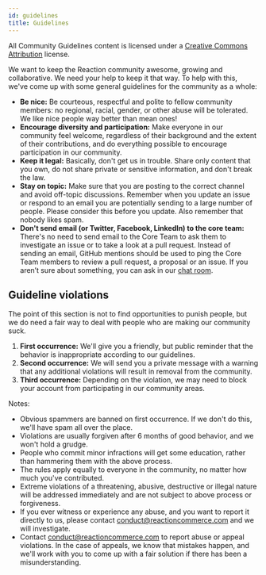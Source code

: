 ```yaml
---
id: guidelines
title: Guidelines
---
```

    
All Community Guidelines content is licensed under a [Creative Commons Attribution](https://creativecommons.org/licenses/by/3.0/) license.

We want to keep the Reaction community awesome, growing and collaborative. We need your help to keep it that way. To help with this, we've come up with some general guidelines for the community as a whole:

- **Be nice:** Be courteous, respectful and polite to fellow community members: no regional, racial, gender, or other abuse will be tolerated. We like nice people way better than mean ones!
- **Encourage diversity and participation:** Make everyone in our community feel welcome, regardless of their background and the extent of their contributions, and do everything possible to encourage participation in our community.
- **Keep it legal:** Basically, don't get us in trouble. Share only content that you own, do not share private or sensitive information, and don't break the law.
- **Stay on topic:** Make sure that you are posting to the correct channel and avoid off-topic discussions. Remember when you update an issue or respond to an email you are potentially sending to a large number of people. Please consider this before you update. Also remember that nobody likes spam.
- **Don't send email (or Twitter, Facebook, LinkedIn) to the core team:** There's no need to send email to the Core Team to ask them to investigate an issue or to take a look at a pull request. Instead of sending an email, GitHub mentions should be used to ping the Core Team members to review a pull request, a proposal or an issue. If you aren’t sure about something, you can ask in our [chat room](https://gitter.im/reactioncommerce/reaction).

## **Guideline violations**

The point of this section is not to find opportunities to punish people, but we do need a fair way to deal with people who are making our community suck.

1. **First occurrence:** We'll give you a friendly, but public reminder that the behavior is inappropriate according to our guidelines.
2. **Second occurrence:** We will send you a private message with a warning that any additional violations will result in removal from the community.
3. **Third occurrence:** Depending on the violation, we may need to block your account from participating in our community areas.

Notes:

- Obvious spammers are banned on first occurrence. If we don't do this, we'll have spam all over the place.
- Violations are usually forgiven after 6 months of good behavior, and we won't hold a grudge.
- People who commit minor infractions will get some education, rather than hammering them with the above process.
- The rules apply equally to everyone in the community, no matter how much you've contributed.
- Extreme violations of a threatening, abusive, destructive or illegal nature will be addressed immediately and are not subject to above process or forgiveness.
- If you ever witness or experience any abuse, and you want to report it directly to us, please contact [conduct@reactioncommerce.com](mailto:abuse@reactioncommerce.com) and we will investigate.
- Contact [conduct@reactioncommerce.com](mailto:abuse@reactioncommerce.com) to report abuse or appeal violations. In the case of appeals, we know that mistakes happen, and we'll work with you to come up with a fair solution if there has been a misunderstanding.
